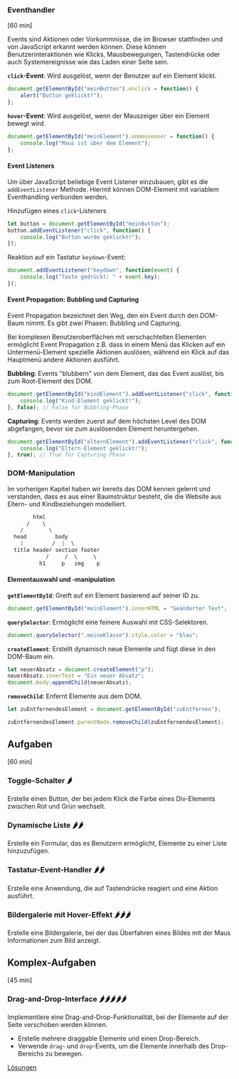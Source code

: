 ### Eventhandler
[60 min]

Events sind Aktionen oder Vorkommnisse, die im Browser stattfinden und von JavaScript erkannt werden können. Diese können Benutzerinteraktionen wie Klicks, Mausbewegungen, Tastendrücke oder auch Systemereignisse wie das Laden einer Seite sein.

**`click`-Event**: Wird ausgelöst, wenn der Benutzer auf ein Element klickt.

```javascript
document.getElementById("meinButton").onclick = function() {
    alert("Button geklickt!");
};
```

**`hover`-Event**: Wird ausgelöst, wenn der Mauszeiger über ein Element bewegt wird.

```javascript
document.getElementById("meinElement").onmouseover = function() {
    console.log("Maus ist über dem Element");
};
```

#### Event Listeners
Um über JavaScript beliebige Event Listener einzubauen, gibt es die `addEventListener` Methode. Hiermit können DOM-Element mit variablem Eventhandling verbunden werden.

Hinzufügen eines `click`-Listeners
```javascript
let button = document.getElementById("meinButton");
button.addEventListener("click", function() {
    console.log("Button wurde geklickt!");
});
```

Reaktion auf ein Tastatur `keydown`-Event:
```javascript
document.addEventListener("keydown", function(event) {
    console.log("Taste gedrückt: " + event.key);
});
```

#### Event Propagation: Bubbling und Capturing
Event Propagation bezeichnet den Weg, den ein Event durch den DOM-Baum nimmt. Es gibt zwei Phasen: Bubbling und Capturing.

Bei komplexen Benutzeroberflächen mit verschachtelten Elementen ermöglicht Event Propagation z.B. dass in einem Menü das Klicken auf ein Untermenü-Element spezielle Aktionen auslösen, während ein Klick auf das Hauptmenü andere Aktionen ausführt.

**Bubbling**: Events "blubbern" von dem Element, das das Event auslöst, bis zum Root-Element des DOM.

```javascript
document.getElementById("kindElement").addEventListener("click", function() {
    console.log("Kind-Element geklickt!");
}, false); // False für Bubbling-Phase
```
**Capturing**: Events werden zuerst auf dem höchsten Level des DOM abgefangen, bevor sie zum auslösenden Element heruntergehen.

```javascript
document.getElementById("elternElement").addEventListener("click", function() {
    console.log("Eltern-Element geklickt!");
}, true); // True für Capturing-Phase
```


### DOM-Manipulation
Im vorherigen Kapitel haben wir bereits das DOM kennen gelernt und verstanden, dass es aus einer Baumstruktur besteht, die die Website aus Eltern- und Kindbeziehungen modelliert.

```css
        html
      /    \
    /        \
  head         body
    |         /  |  \
  title header section footer
            /     /  \     \
          h1     p   img    p
```

#### Elementauswahl und -manipulation
**`getElementById`**: Greift auf ein Element basierend auf seiner ID zu.

```javascript
document.getElementById("meinElement").innerHTML = "Geänderter Text";
```

**``querySelector``**: Ermöglicht eine feinere Auswahl mit CSS-Selektoren.
  
```javascript
document.querySelector(".meineKlasse").style.color = "blau";
```

**`createElement`**: Erstellt dynamisch neue Elemente und fügt diese in den DOM-Baum ein.

```javascript
let neuerAbsatz = document.createElement("p");
neuerAbsatz.innerText = "Ein neuer Absatz";
document.body.appendChild(neuerAbsatz);
```

**`removeChild`**: Enfernt Elemente aus dem DOM.

```javascript
let zuEntfernendesElement = document.getElementById("zuEntfernen");

zuEntfernendesElement.parentNode.removeChild(zuEntfernendesElement);
```

## Aufgaben
[60 min]

### Toggle-Schalter 🌶️️
Erstelle einen Button, der bei jedem Klick die Farbe eines Div-Elements zwischen Rot und Grün wechselt.

### Dynamische Liste 🌶️️🌶️️
Erstelle ein Formular, das es Benutzern ermöglicht, Elemente zu einer Liste hinzuzufügen.

### Tastatur-Event-Handler 🌶️️🌶️️
Erstelle eine Anwendung, die auf Tastendrücke reagiert und eine Aktion ausführt.

### Bildergalerie mit Hover-Effekt 🌶️️🌶️️🌶️️
Erstelle eine Bildergalerie, bei der das Überfahren eines Bildes mit der Maus Informationen zum Bild anzeigt.

## Komplex-Aufgaben
[45 min]

### Drag-and-Drop-Interface 🌶️️🌶️️🌶️️🌶️️🌶️️
Implementiere eine Drag-and-Drop-Funktionalität, bei der Elemente auf der Seite verschoben werden können.

- Erstelle mehrere draggable Elemente und einen Drop-Bereich.
- Verwende `drag`- und `drop`-Events, um die Elemente innerhalb des Drop-Bereichs zu bewegen.


[Lösungen](./solutions.md)

